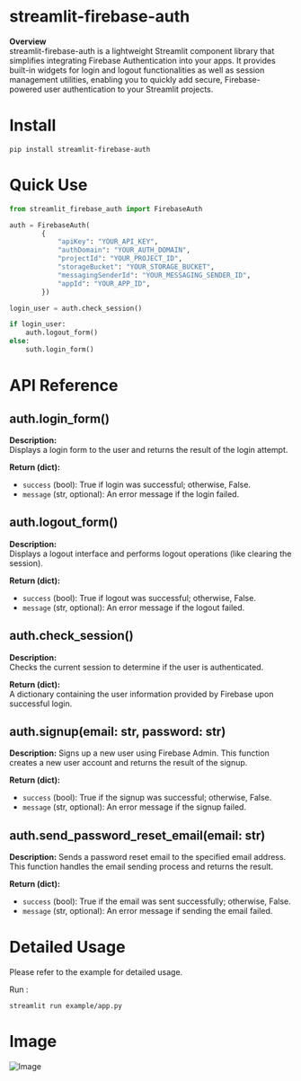# streamlit-firebase-auth

**Overview**  
streamlit-firebase-auth is a lightweight Streamlit component library that simplifies integrating Firebase Authentication into your apps. It provides built-in widgets for login and logout functionalities as well as session management utilities, enabling you to quickly add secure, Firebase-powered user authentication to your Streamlit projects.

# Install

```
pip install streamlit-firebase-auth

```

# Quick Use

```python
from streamlit_firebase_auth import FirebaseAuth

auth = FirebaseAuth(
        {
            "apiKey": "YOUR_API_KEY",
            "authDomain": "YOUR_AUTH_DOMAIN",
            "projectId": "YOUR_PROJECT_ID",
            "storageBucket": "YOUR_STORAGE_BUCKET",
            "messagingSenderId": "YOUR_MESSAGING_SENDER_ID",
            "appId": "YOUR_APP_ID",
        })

login_user = auth.check_session()

if login_user:
    auth.logout_form()
else:
    suth.login_form()
```

# API Reference

## auth.login_form()
**Description:**  
Displays a login form to the user and returns the result of the login attempt.

**Return (dict):**  
- `success` (bool): True if login was successful; otherwise, False.  
- `message` (str, optional): An error message if the login failed.

## auth.logout_form()
**Description:**  
Displays a logout interface and performs logout operations (like clearing the session).

**Return (dict):**  
- `success` (bool): True if logout was successful; otherwise, False.  
- `message` (str, optional): An error message if the logout failed.

## auth.check_session()
**Description:**  
Checks the current session to determine if the user is authenticated.

**Return (dict):**  
A dictionary containing the user information provided by Firebase upon successful login.

## auth.signup(email: str, password: str)
**Description:**
Signs up a new user using Firebase Admin.
This function creates a new user account and returns the result of the signup.

**Return (dict):**

- `success` (bool): True if the signup was successful; otherwise, False.
- `message` (str, optional): An error message if the signup failed.

## auth.send_password_reset_email(email: str)
**Description:**
Sends a password reset email to the specified email address.
This function handles the email sending process and returns the result.

**Return (dict):**

- `success` (bool): True if the email was sent successfully; otherwise, False.
- `message` (str, optional): An error message if sending the email failed.

# Detailed Usage

Please refer to the example for detailed usage.

Run :

```shell
streamlit run example/app.py
```

# Image

![Image](https://github.com/user-attachments/assets/b0c6e0ed-c9aa-4785-bd81-92a62040842f)
